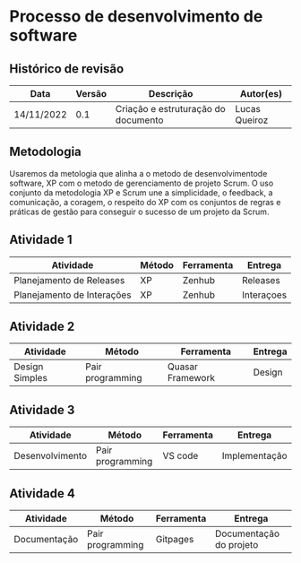 # Processo de desenvolvimento de software

## Histórico de revisão 

| Data       | Versão | Descrição                           | Autor(es)     |
| ---------- | ------ | ----------------------------------- | ------------- |
| 14/11/2022 | 0.1    | Criação e estruturação do documento | Lucas Queiroz |

## Metodologia
Usaremos da metologia que alinha a o metodo de desenvolvimentode software, XP com o metodo de gerenciamento de projeto Scrum. O uso conjunto da metodologia XP e Scrum une a simplicidade, o feedback, a comunicação, a coragem, o respeito do XP com os conjuntos de regras e práticas de gestão para conseguir o sucesso de um projeto da Scrum.


## Atividade 1

| Atividade                  | Método      | Ferramenta | Entrega    |
| -------------------------- | ----------- | ---------- | ---------- |
| Planejamento de Releases   | XP          |  Zenhub    | Releases   |
| Planejamento de Interações | XP          |  Zenhub    | Interaçoes |

## Atividade 2 

| Atividade       | Método           | Ferramenta        | Entrega  |
| --------------- | ---------------- | ----------------- | -------- |
| Design  Simples | Pair programming |  Quasar Framework | Design   |

## Atividade 3 

| Atividade       | Método           | Ferramenta | Entrega       |
| --------------- | ---------------- | ---------- | ------------- |
| Desenvolvimento | Pair programming |  VS code   | Implementação |

## Atividade 4 

| Atividade    | Método           | Ferramenta | Entrega                 |
| ------------ | ---------------- | ---------- | ----------------------- |
| Documentação | Pair programming | Gitpages   | Documentação do projeto |

